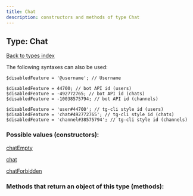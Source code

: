 ```yaml
---
title: Chat
description: constructors and methods of type Chat
---
```

## Type: Chat  
[Back to types index](index.md)



The following syntaxes can also be used:

```
$disabledFeature = '@username'; // Username

$disabledFeature = 44700; // bot API id (users)
$disabledFeature = -492772765; // bot API id (chats)
$disabledFeature = -10038575794; // bot API id (channels)

$disabledFeature = 'user#44700'; // tg-cli style id (users)
$disabledFeature = 'chat#492772765'; // tg-cli style id (chats)
$disabledFeature = 'channel#38575794'; // tg-cli style id (channels)
```


### Possible values (constructors):

[chatEmpty](../constructors/chatEmpty.md)  

[chat](../constructors/chat.md)  

[chatForbidden](../constructors/chatForbidden.md)  



### Methods that return an object of this type (methods):



